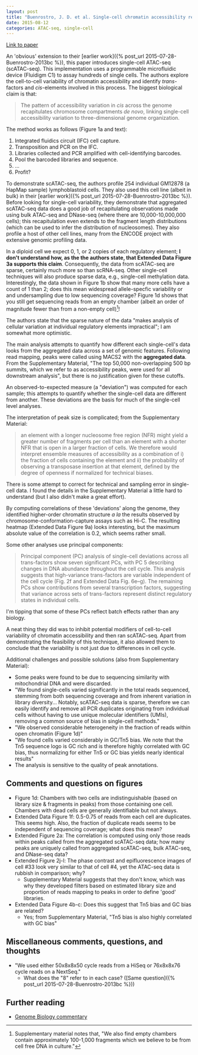 ```yaml
---
layout: post
title: "Buenrostro, J. D. et al. Single-cell chromatin accessibility reveals principles of regulatory variation. Nature (2015). doi:10.1038/nature14590"
date: 2015-08-12
categories: ATAC-seq, single-cell
---
```


[Link to paper](http://www.ncbi.nlm.nih.gov/pubmed/26083756)

An 'obvious' extension to their [earlier work]({% post_url 2015-07-28-Buenrostro-2013bc %}), this paper introduces single-cell ATAC-seq (scATAC-seq). This implementation uses a programmable microfluidic device (Fluidigm C1) to assay hundreds of single cells. The authors explore the cell-to-cell variability of chromatin accessibility and identify _trans_-factors and _cis_-elements involved in this process. The biggest biological claim is that:

> The pattern of accessibility variation in _cis_ across the genome recapitulates chromosome compartments _de novo_, linking single-cell accessibility variation to three-dimensional genome organization.

The method works as follows (Figure 1a and text):

1. Integrated fluidics circuit (IFC) cell capture.
1. Transposition and PCR on the IFC.
2. Libraries collected and PCR amplified with cell-identifying barcodes.
3. Pool the barcoded libraries and sequence.
4. ...
5. Profit?

To demonstrate scATAC-seq, the authors profile 254 individual GM12878 (a HapMap sample) lymphoblastoid cells. They also used this cell line (albeit in bulk) in their [earlier work]({% post_url 2015-07-28-Buenrostro-2013bc %}). Before looking for single-cell variability, they demonstrate that aggregated scATAC-seq data does a good job of recapitulating observations made using bulk ATAC-seq and DNase-seq (where there are 10,000-10,000,000 cells); this recapitulation even extends to the fragment length distributions (which can be used to infer the distribution of nucleosomes). They also profile a host of other cell lines, many from the ENCODE project with extensive genomic profiling data.

In a diploid cell we expect 0, 1, or 2 copies of each regulatory element; __I don't understand how, as the the authors state, that Extended Data Figure 3a supports this claim__. Consequently, the data from scATAC-seq are sparse, certainly much more so than scRNA-seq. Other single-cell techniques will also produce sparse data, e.g., single-cell methylation data. Interestingly, the data shown in Figure 1b show that many more cells have a count of 1 than 2; does this mean widespread allele-specfic variability or and undersampling due to low sequencing coverage? Figure 1d shows that you still get sequencing reads from an empty chamber (albeit an order of magnitude fewer than from a non-empty cell)[^empty]!

[^empty]: Supplementary material notes that, "We also find empty chambers contain approximately 100-1,000 fragments which we believe to be from cell free DNA in culture."

The authors state that the sparse nature of the data "makes analysis of cellular variation at individual regulatory elements impractical"; I am somewhat more optimistic.

The main analysis attempts to quantify how different each single-cell's data looks from the aggregated data across a set of genomic features. Following read mapping, peaks were called using MACS2 with the __aggregated data__. From the Supplementary Material, "The top 50,000 non-overlapping 500 bp summits, which we refer to as accessibility peaks, were used for all downstream analysis", but there is no justification given for these cutoffs.

An observed-to-expected measure (a "deviation") was computed for each sample; this attempts to quantify whether the single-cell data are different from another. These deviations are the basis for much of the single-cell level analyses.

The interpretation of peak size is complicated; from the Supplementary Material:

> an element with a longer nucleosome free region (NFR) might yield a greater number of fragments per cell than an element with a shorter NFR that is open in a larger fraction of cells. We therefore would interpret ensemble measures of accessibility as a combination of i) the fraction of cells containing the element and ii) the probability of observing a transposase insertion at that element, defined by the degree of openness if normalized for technical biases.

There is some attempt to correct for technical and sampling error in single-cell data. I found the details in the Supplementary Material a little hard to understand (but I also didn't make a great effort).

By computing correlations of these 'deviations' along the genome, they identified higher-order chromatin structure _a la_ the results observed by chromosome-conformation-capture assays such as Hi-C. The resulting heatmap (Extended Data Figure 9a) looks interesting, but the maximum absolute value of the correlation is 0.2, which seems rather small.

Some other analyses use principal components:

> Principal component (PC) analysis of single-cell deviations across all trans-factors show seven significant PCs, with PC 5 describing changes in DNA abundance throughout the cell cycle. This analysis suggests that high-variance trans-factors are variable independent of the cell cycle (Fig. 2f and Extended Data Fig. 6e–g). The remaining PCs show contributions from several transcription factors, suggesting that variance across sets of trans-factors represent distinct regulatory states in individual cells.

I'm tipping that some of these PCs reflect batch effects rather than any biology.

A neat thing they did was to inhibit potential modifiers of cell-to-cell variability of chromatin accessibility and then ran scATAC-seq. Apart from demonstrating the feasibility of this technique, it also allowed them to conclude that the variability is not just due to differences in cell cycle.

Additional challenges and possible solutions (also from Supplementary Material):

- Some peaks were found to be due to sequencing similarity with mitochondrial DNA and were discarded.
- "We found single-cells varied significantly in the total reads sequenced, stemming from both sequencing coverage and from inherent variation in library diversity... Notably, scATAC-seq data is sparse, therefore we can easily identify and remove all PCR duplicates originating from individual cells without having to use unique molecular identifiers (UMIs), removing a common source of bias in single-cell methods."
- "We observed considerable heterogeneity in the fraction of reads within open chromatin (Figure 1d)"
- "We found cells varied considerably in GC/Tn5 bias. We note that the Tn5 sequence logo is GC rich and is therefore highly correlated with GC bias, thus normalizing for either Tn5 or GC bias yields nearly identical results"
- The analysis is sensitive to the quality of peak annotations.

## Comments and questions on figures

- Figure 1d: Chambers with two cells are indistinguishable (based on library size & fragments in peaks) from those containing one cell. Chambers with dead cells are generally identifiable but not always.
- Extended Data Figure 1f: 0.5-0.75 of reads from each cell are duplicates. This seems high. Also, the fraction of duplicate reads seems to be independent of sequencing coverage; what does this mean?
- Extended Figure 2a: The correlation is computed using only those reads within peaks called from the aggregated scATAC-seq data; how many peaks are uniquely called from aggregated scATAC-seq, bulk ATAC-seq, and DNase-seq data?
- Extended Figure 2j-l: The phase contrast and epifluorescence images of cell #33 look very similar to that of cell #4, yet the ATAC-seq data is rubbish in comparison; why?
  - Supplementary Material suggests that they don't know, which was why they developed filters based on estimated library size and proportion of reads mapping to peaks in order to define 'good' libraries.
- Extended Data Figure 4b-c: Does this suggest that Tn5 bias and GC bias are related?
  - Yes; from Supplementary Material, "Tn5 bias is also highly correlated with GC bias"

## Miscellaneous comments, questions, and thoughts

- "We used either 50x8x8x50 cycle reads from a HiSeq or 76x8x8x76 cycle reads on a NextSeq."
  - What does the "8" refer to in each case? ([Same question]({% post_url 2015-07-28-Buenrostro-2013bc %}))

## Further reading

- [Genome Biology commentary](http://www.genomebiology.com/2015/16/1/172)

